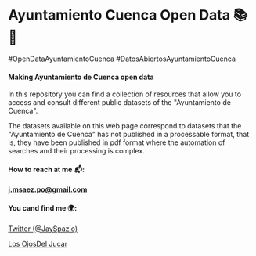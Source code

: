 # Ayuntamiento Cuenca Open Data 📚💾

#OpenDataAyuntamientoCuenca #DatosAbiertosAyuntamientoCuenca

#### Making Ayuntamiento de Cuenca open data

In this repository you can find a collection of resources that allow you to access and consult different public datasets of the "Ayuntamiento de Cuenca".

The datasets available on this web page correspond to datasets that the "Ayuntamiento de Cuenca" has not published in a processable format, that is, they have been published in pdf format where the automation of searches and their processing is complex.

#### How to reach at me 📬: 

**j.msaez.po@gmail.com**

#### You cand find me 🌍:

[Twitter (@JaySpazio)](https://twitter.com/JaySpazio)

[Los OjosDel Jucar](https://losojosdeljucar.com/author/juan-morales/)
